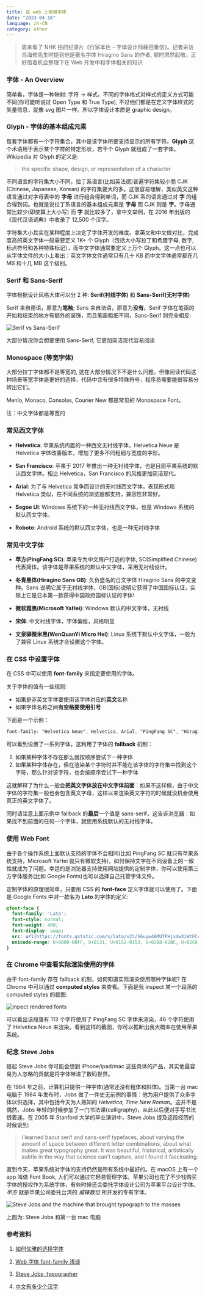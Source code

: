 ```yaml
---
title: 在 web 上使用字体
date: "2023-04-16"
language: zh-CN
category: other
---
```


> 周末看了 NHK 拍的纪录片《行家本色 - 字体设计师藤田重信》。记者采访鸟海修先生时提到他是著名字体 Hiragino Sans 的作者, 顿时肃然起敬。正好借着机会整理下在 Web 开发中和字体相关的知识

### 字体 - An Overview

简单看，字体是一种映射: 字符 -> 样式。不同的字体格式对样式的定义方式可能不同(你可能听说过 Open Type 和 True Type), 不过他们都是在定义字体样式的矢量信息，就像 svg 图片一样。所以字体设计本质是 graphic design。

### Glyph - 字体的基本组成元素

每套字体都有一个字符集合，其中是该字体所要支持显示的所有字符。**Glyph** 这个术语用于表示某个字符的特定形状，若干个 Glyph 就组成了一套字体。Wikipedia 对 Glyph 的定义是:

> the specific shape, design, or representation of a character

不同语言的字符集大小不同，拉丁系语言(比如英法德)普遍字符集较小而 CJK (Chinese, Japanese, Korean) 的字符集要大的多。这很容易理解，类似英文这种语言通过对字母表中的 **字母** 进行组合得到单词，而 CJK 系的语言通过对 **字** 的组合得到词。也就是说拉丁系语言的基本组成元素是 **字母** 而 CJK 则是 **字**。字母通常比较少(即使算上大小写) 而 **字** 就比较多了，拿中文举例，在 2016 年出版的《现代汉语词典》中收录了 12,500 个汉字。

字符集大小其实在某种程度上决定了字体开发的难度。拿英文和中文做对比，完成度高的英文字体一般需要定义 1K+ 个 Glyph（包括大小写拉丁和希腊字母, 数字, 标点符号和各种特殊标记），而中文字体通常要定义上万个 Glyph。这一点也可以从字体文件的大小上看出：英文字体文件通常只有几十 KB 而中文字体通常都在几 MB 和十几 MB 这个级别。

### Serif 和 Sans-Serif

字体根据设计风格大体可以分 2 种: **Serif(衬线字体)** 和 **Sans-Serif(无衬字体)**

Serif 来自德语，原意为**笔触**; Sans 来自法语，原意为**没有**。Serif 字体在笔画的开始和结束的地方有额外的装饰，而且笔画粗细不同，Sans-Serif 则完全相反:

![Serif vs Sans-Serif](/images/serif-vs-sans-serif.png)

大部分情况你会想要使用 Sans-Serif, 它更加简洁现代容易阅读

### Monospace (等宽字体)

大部分拉丁字体都不是等宽的, 这在大部分情况下不是什么问题。但像阅读代码这种场景等宽字体是更好的选择，代码中含有很多特殊符号，程序员需要能很容易分辨出它们。

Menlo, Monaco, Consolas, Courier New 都是常见的 Monospace Font。

注：中文字体都是等宽的

### 常见西文字体

- **Helvetica**: 苹果系统内置的一种西文无衬线字体。Helvetica Neue 是 Helvetica 字体改善版本，增加了更多不同粗细与宽度的字形。

- **San Francisco**: 苹果于 2017 年推出一种无衬线字体，也是目前苹果系统的默认西文字体。相比 Helvetica，San Francisco 的风格更加简洁现代。

- **Arial**: 为了与 Helvetica 竞争而设计的无衬线西文字体，表现形式和 Helvetica 类似，在不同系统的浏览器都支持，兼容性非常好。

- **Segoe UI**: Windows 系统下的一种无衬线西文字体，也是 Windows 系统的默认西文字体。

- **Roboto**: Android 系统的默认西文字体，也是一种无衬线字体

### 常见中文字体

- **苹方(PingFang SC)**: 苹果专为中文用户打造的字体, SC(Simplified Chinese)代表简体。该字体是苹果系统的默认中文字体，采用无衬线设计。

- **冬青黑体(Hiragino Sans GB)**: 久负盛名的日文字体 Hiragino Sans 的中文变种。Sans 说明它属于无衬线字体，GB(国标)说明它获得了中国国标认证，实际上它是日本第一款获得中国政府国标认证的字体!

- **微软雅黑(Microsoft YaHei)**: Windows 默认的中文字体，无衬线

- **宋体**: 中文衬线字体，字体偏瘦，风格明显

- **文泉驿微米黑(WenQuanYi Micro Hei)**: Linux 系统下默认中文字体，一般为了兼容 Linux 系统才会设置这个字体。

### 在 CSS 中设置字体

在 CSS 中可以使用 **font-family** 来指定要使用的字体。

关于字体的值有一些规则:

- 如果是非英文字体要使用该字体对应的**英文**名称
- 如果字体名称之间**有空格要使用引号**

下面是一个示例：

```css
font-family: "Helvetica Neue", Helvetica, Arial, "PingFang SC", "Hiragino Sans GB", "Heiti SC", "Microsoft YaHei", "WenQuanYi Micro Hei", sans-serif;
```

可以看到设置了一系列字体，这利用了字体的 **fallback** 机制：

1. 如果某种字体不存在那么就按顺序尝试下一种字体
2. 如果某种字体存在，但在渲染某个字符时并不能在该字体的字符集中找到这个字符，那么针对该字符，也会按顺序尝试下一种字体

这就解释了为什么一般会**把英文字体放在中文字体前面**：如果不这样做，由于中文字体的字符集一般也会包含英文字母，这样以来渲染英文字符的时候就没机会使用真正的英文字体了。

同时请注意上面示例中 fallback 的**最后**一个值是 sans-serif，这告诉浏览器：如果找不到前面的任何一个字体，就使用系统默认的无衬线字体。

### 使用 Web Font

由于各个操作系统上面默认支持的字体不会相同(比如 PingFang SC 就只有苹果系统支持，Microsoft YaHei 就只有微软支持)，如何保持文字在不同设备上的一致性就成为了问题。幸运的是浏览器支持使用网站提供的定制字体，你可以使用第三方字体服务(比如 Google Fonts)也可以选择自己托管字体文件。

定制字体的原理很简单，只要用 CSS 的 **font-face** 定义字体就可以使用了。下面是 Google Fonts 中对一款名为 **Lato** 的字体的定义:

```css
@font-face {
  font-family: 'Lato';
  font-style: normal;
  font-weight: 400;
  font-display: swap;
  src: url(https://fonts.gstatic.com/s/lato/v23/S6uyw4BMUTPHjx4wXiWtFCc.woff2) format('woff2');
  unicode-range: U+0000-00FF, U+0131, U+0152-0153, U+02BB-02BC, U+02C6, U+02DA, U+02DC, U+2000-206F, U+2074, U+20AC, U+2122, U+2191, U+2193, U+2212, U+2215, U+FEFF, U+FFFD;
}
```

### 在 Chrome 中查看实际渲染使用的字体

由于 font-family 存在 fallback 机制，如何知道实际渲染使用哪种字体呢? 在 Chrome 中可以通过 **computed styles** 来查看。下面是我 inspect 某一个段落的 computed styles 的截图: 

![inpect rendered fonts](/images/inspect-rendered-fonts.png)

可以看出该段落有 113 个字符使用了 PingFang SC 字体来渲染，46 个字符使用了 Helvetica Neue 来渲染。看到这样的截图，你可以推断出我大概率在使用苹果系统。

### 纪念 Steve Jobs

提起 Steve Jobs 你可能会想到 iPhone/ipad/mac 这些具体的产品，其实他最容易为人忽略的贡献是将字体带进了数码世界。

在 1984 年之前，计算机只提供一种字体(通常还没有粗体和斜体)。当第一台 mac 电脑于 1984 年发布时，Jobs 做了一件史无前例的事情：他为用户提供了众多字体以供选择，其中包括今天为人熟知的 *Helvetica, Time New Roman*。这并不是偶然，Jobs 年轻的时候参加了一门书法课(calligraphy)，从此以后便对手写书法很着迷。在 2005 年 Stanford 大学的毕业演讲中，Steve Jobs 提及这段经历的时候说到:

> I learned baout serif and sans-serif typefaces, about varying the amount of space between different letter combinations, about what makes great typography great. It was beautiful, historical, artistically subtle in the way that science can't capture, and I found it fascinating.

直到今天，苹果系统对字体的支持仍然是所有系统中最好的。在 macOS 上有一个 app 叫做 Font Book, 人们可以通过它轻易管理字体。苹果公司也花了不少钱购买字体的授权作为系统字体，有些时候还会委托字体设计公司为苹果平台设计字体。*苹方* 就是苹果公司委托台湾的 *威锋数位* 所开发的专有字体。

![Steve Jobs and the machine that brought typograph to the masses](/images/steve-jobs-with-first-mac.webp)

上图为: Steve Jobs 和第一台 mac 电脑

### 参考资料

1. [如何优雅的选择字体](https://www.cnblogs.com/lfri/p/11776320.html)

2. [Web 字体 font-family 浅谈](https://www.cnblogs.com/cangdu/p/14042117.html)

3. [Steve Jobs, typographer](https://uxplanet.org/steve-jobs-typographer-2e450a356437)

4. [中文有多少个汉字](https://studycli.org/zh-CN/chinese-characters/number-of-characters-in-chinese/)

